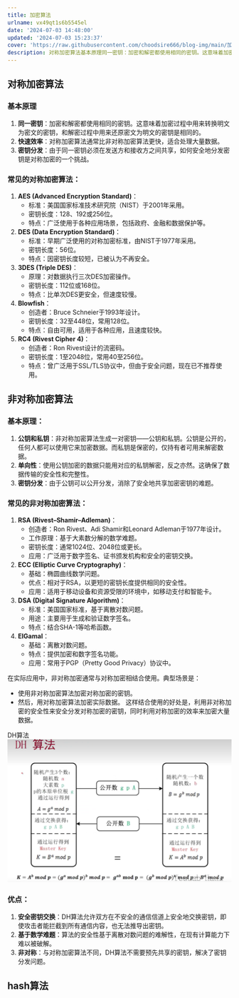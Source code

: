 ```yaml
---
title: 加密算法
urlname: vx49qt1s6b5545el
date: '2024-07-03 14:48:00'
updated: '2024-07-03 15:23:37'
cover: 'https://raw.githubusercontent.com/choodsire666/blog-img/main/加密算法/6e698af8c7dedfd48312d07838a9d3e5.png'
description: 对称加密算法基本原理同一密钥：加密和解密都使用相同的密钥。这意味着加密过程中用来转换明文为密文的密钥，和解密过程中用来还原密文为明文的密钥是相同的。快速效率：对称加密算法通常比非对称加密算法更快，适合处理大量数据。密钥分发：由于同一密钥必须在发送方和接收方之间共享，如何安全地分发密钥是对称加密...
---
```

## 对称加密算法
### 基本原理

1. **同一密钥**：加密和解密都使用相同的密钥。这意味着加密过程中用来转换明文为密文的密钥，和解密过程中用来还原密文为明文的密钥是相同的。
2. **快速效率**：对称加密算法通常比非对称加密算法更快，适合处理大量数据。
3. **密钥分发**：由于同一密钥必须在发送方和接收方之间共享，如何安全地分发密钥是对称加密的一个挑战。
### 常见的对称加密算法：

1. **AES (Advanced Encryption Standard)**：
   - 标准：美国国家标准技术研究院（NIST）于2001年采用。
   - 密钥长度：128、192或256位。
   - 特点：广泛使用于各种应用场景，包括政府、金融和数据保护等。
2. **DES (Data Encryption Standard)**：
   - 标准：早期广泛使用的对称加密标准，由NIST于1977年采用。
   - 密钥长度：56位。
   - 特点：因密钥长度较短，已被认为不再安全。
3. **3DES (Triple DES)**：
   - 原理：对数据执行三次DES加密操作。
   - 密钥长度：112位或168位。
   - 特点：比单次DES更安全，但速度较慢。
4. **Blowfish**：
   - 创造者：Bruce Schneier于1993年设计。
   - 密钥长度：32至448位，常用128位。
   - 特点：自由可用，适用于各种应用，且速度较快。
5. **RC4 (Rivest Cipher 4)**：
   - 创造者：Ron Rivest设计的流密码。
   - 密钥长度：1至2048位，常用40至256位。
   - 特点：曾广泛用于SSL/TLS协议中，但由于安全问题，现在已不推荐使用。
## 非对称加密算法
### 基本原理：

1. **公钥和私钥**：非对称加密算法生成一对密钥——公钥和私钥。公钥是公开的，任何人都可以使用它来加密数据。而私钥是保密的，仅持有者可用来解密数据。
2. **单向性**：使用公钥加密的数据只能用对应的私钥解密，反之亦然。这确保了数据传输的安全性和完整性。
3. **密钥分发**：由于公钥可以公开分发，消除了安全地共享加密密钥的难题。
### 常见的非对称加密算法：

1. **RSA (Rivest–Shamir–Adleman)**：
   - 创造者：Ron Rivest、Adi Shamir和Leonard Adleman于1977年设计。
   - 工作原理：基于大素数分解的数学难题。
   - 密钥长度：通常1024位、2048位或更长。
   - 应用：广泛用于数字签名、证书颁发机构和安全的密钥交换。
2. **ECC (Elliptic Curve Cryptography)**：
   - 基础：椭圆曲线数学问题。
   - 优点：相对于RSA，以更短的密钥长度提供相同的安全性。
   - 应用：适用于移动设备和资源受限的环境中，如移动支付和智能卡。
3. **DSA (Digital Signature Algorithm)**：
   - 标准：美国国家标准，基于离散对数问题。
   - 用途：主要用于生成和验证数字签名。
   - 特点：结合SHA-1等哈希函数。
4. **ElGamal**：
   - 基础：离散对数问题。
   - 特点：提供加密和数字签名功能。
   - 应用：常用于PGP（Pretty Good Privacy）协议中。

在实际应用中，非对称加密通常与对称加密相结合使用。典型场景是：

- 使用非对称加密算法加密对称加密的密钥。
- 然后，用对称加密算法加密实际数据。 这样结合使用的好处是，利用非对称加密的安全性来安全分发对称加密的密钥，同时利用对称加密的效率来加密大量数据。

DH算法
![image.png](https://raw.githubusercontent.com/choodsire666/blog-img/main/加密算法/6e698af8c7dedfd48312d07838a9d3e5.png)
### 优点：

1. **安全密钥交换**：DH算法允许双方在不安全的通信信道上安全地交换密钥，即使攻击者能拦截到所有通信内容，也无法推导出密钥。
2. **基于数学难题**：算法的安全性基于离散对数问题的难解性，在现有计算能力下难以被破解。
3. **非对称**：与对称加密算法不同，DH算法不需要预先共享的密钥，解决了密钥分发问题。
## hash算法

